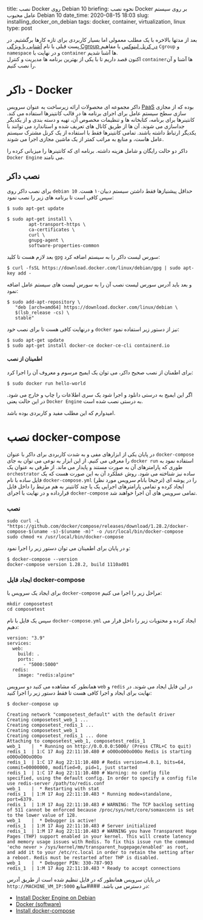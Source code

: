 title: نصب Docker روی Debian 10
briefing: نحوه نصب Docker بر روی سیستم عامل محبوب  Debian 10
date_time: 2020-08-15 18:03
slug: installing_docker_on_debian
tags: docker, container, virtualization, linux
type: post

بعد از مدتها بالاخره با یک مطلب معمولی اما بسیار کاربردی برای تازه کارها برگشتیم. در پست قبلی با نام
 [آشنایی با ویژگی Cgroup در کرنل لینوکس](http://shgn.ir/2019-07-08/Cgroup-linux-kernel.html)
  با مفاهیم `Cgroup` و `namespace` و در نهایت با `container` ها آشنا شدیم.  
اکنون قصد داریم تا با یکی از بهترین برنامه ها مدیریت و کنترل `container`ها آشنا و آن را نصب کنیم.

# داکر - Docker 

داکر مجموعه ای محصولات ارائه زیرساخت به عنوان سرویس [PaaS][pass] بوده که از مجازی سازی سطح سیستم عامل برای اجرای برنامه ها در قالب کانتینرها استفاده می کند. کانتینرها برای برنامه، کتابخانه ها و تنظیمات مخصوص آن، تهیه و دسته بندی و از یکدیگر جداسازی می شوند. آن ها از طریق کانال های تعریف شده و استاندارد می توانند با یکدیگر ارتباط داشته باشند. تمامی کانتینرها فقط با استفاده از یک کرنل مشترک سیستم عامل هاست، و منابع به مراتب کمتر از یک ماشین مجازی اجرا می شوند. 

داکر دو حالت رایگان و شامل هزینه داشته. برنامه ای که کانتینرها را میزبانی کرده را `Docker Engine` می نامند.  

## نصب داکر 

برای نصب داکر روی `debian 10` حداقل پیشنیازها فقط داشتن سیستم دبیان۱۰ هست. سپس کافی است تا برنامه های زیر را نصب نمود:

    $ sudo apt-get update
    
    $ sudo apt-get install \
            apt-transport-https \
            ca-certificates \
            curl \
            gnupg-agent \
            software-properties-common


بعد لازم هست تا کلید `gpg` سورس لیست داکر را به سیستم اضافه کرد:

    $ curl -fsSL https://download.docker.com/linux/debian/gpg | sudo apt-key add -
 
 و بعد باید آدرس سورس لیست نصب آن را به سورس لیست های سیستم عامل اضافه نمود:
 
    $ sudo add-apt-repository \
       "deb [arch=amd64] https://download.docker.com/linux/debian \
       $(lsb_release -cs) \
       stable"

و درنهایت کافی هست تا برای نصب خود `docker` نیز از دستور زیر استفاده نمود:

    $ sudo apt-get update
    $ sudo apt-get install docker-ce docker-ce-cli containerd.io

#### اطمینان از نصب

برای اطمنان از نصب صحیح داکر، می توان یک ایمیج مرسوم و معروف آن را اجرا کرد:

    $ sudo docker run hello-world
 
 اگر این ایمیج به درستی دانلود و اجرا شود یک سری اطلاعات را چاپ و خارج می شود. در این حالت یعنی `Docker Engine` به درستی نصب شده است.
 
 امیدوارم که این مطلب مفید و کاربردی بوده باشد.
 
# نصب docker-compose

در پایان یکی از ابزارهای مفی و به شدت کاربردی برای داکر با عنوان `docker-compose` را معرفی می کنیم. از این ابزار به نوعی می توان به جای `docker run` استفاده نمود به طوری که پارامترهای آن به صورت مستند و پایدار می ماند. از طرفی به عنوان یک `orchestrator` ساده نیز شناخته می شود. روش عملکرد آن به این صورت هست که یک فایل ساده با نام `docker-compose.yml` را در پوشه ای (ترجیحا بانام سرویس مورد نظر) ایجاد کرده و تمامی پارامترهای اجرایی یک یا چند کانتینر به هم مرتبط را داخل فایل قرارداده و در نهایت با اجرای `docker-compose` تمامی سرویس های آن اجرا خواهند شد.

### نصب  

    sudo curl -L "https://github.com/docker/compose/releases/download/1.28.2/docker-compose-$(uname -s)-$(uname -m)" -o /usr/local/bin/docker-compose
    sudo chmod +x /usr/local/bin/docker-compose
    
 و در پایان برای اطمینان می توان دستور زیر را اجرا نمود:
 
    $ docker-compose --version
    docker-compose version 1.28.2, build 1110ad01
    
### ایجاد فایل docker-compose

برای ایجاد یک سرویس با `docker-compose` مراحل زیر را اجرا می کنیم:

    mkdir composetest
    cd composetest
 
سپس یک فایل با نام `docker-compose.yml` ایجاد کرده و محتویات زیر را داخل قرار می دهیم:

    version: "3.9"
    services:
      web:
        build: .
        ports:
          - "5000:5000"
      redis:
        image: "redis:alpine"

همانطور که مشاهده می کنید دو سرویس `web` و `redis` در این فایل ایجاد می شوند. در نهایت برای ایجاد و اجرا کافی هست تا فقط دستور زیر را اجرا کنید:

    $ docker-compose up
    
    Creating network "composetest_default" with the default driver
    Creating composetest_web_1 ...
    Creating composetest_redis_1 ...
    Creating composetest_web_1
    Creating composetest_redis_1 ... done
    Attaching to composetest_web_1, composetest_redis_1
    web_1    |  * Running on http://0.0.0.0:5000/ (Press CTRL+C to quit)
    redis_1  | 1:C 17 Aug 22:11:10.480 # oO0OoO0OoO0Oo Redis is starting oO0OoO0OoO0Oo
    redis_1  | 1:C 17 Aug 22:11:10.480 # Redis version=4.0.1, bits=64, commit=00000000, modified=0, pid=1, just started
    redis_1  | 1:C 17 Aug 22:11:10.480 # Warning: no config file specified, using the default config. In order to specify a config file use redis-server /path/to/redis.conf
    web_1    |  * Restarting with stat
    redis_1  | 1:M 17 Aug 22:11:10.483 * Running mode=standalone, port=6379.
    redis_1  | 1:M 17 Aug 22:11:10.483 # WARNING: The TCP backlog setting of 511 cannot be enforced because /proc/sys/net/core/somaxconn is set to the lower value of 128.
    web_1    |  * Debugger is active!
    redis_1  | 1:M 17 Aug 22:11:10.483 # Server initialized
    redis_1  | 1:M 17 Aug 22:11:10.483 # WARNING you have Transparent Huge Pages (THP) support enabled in your kernel. This will create latency and memory usage issues with Redis. To fix this issue run the command 'echo never > /sys/kernel/mm/transparent_hugepage/enabled' as root, and add it to your /etc/rc.local in order to retain the setting after a reboot. Redis must be restarted after THP is disabled.
    web_1    |  * Debugger PIN: 330-787-903
    redis_1  | 1:M 17 Aug 22:11:10.483 * Ready to accept connections

در پایان سرویس همانطور که در فایل تنظیم شده است از طریق آدرس `http://MACHINE_VM_IP:5000` در دسترس می باشد.
####منابع:

 * [Install Docker Engine on Debian][install docker]
 * [Docker (software)][docker]
 * [Install docker-compose][docker-compose]

[pass]: https://en.wikipedia.org/wiki/Platform_as_a_service
[install docker]: https://docs.docker.com/engine/install/debian/#install-using-the-repository
[docker]:https://en.wikipedia.org/wiki/Docker_(software)
[docker-compose]: https://docs.docker.com/compose/install/  

